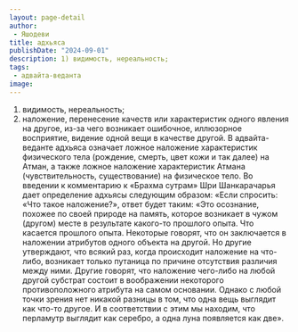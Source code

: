 ```yaml
---
layout: page-detail
author:
 - Яшодеви
title: адхьяса
publishDate: "2024-09-01"
description: 1) видимость, нереальность;
tags:
 - адвайта-веданта
image: 
---
```


1) видимость, нереальность;
2) наложение, перенесение качеств или характеристик одного явления на другое, из-за чего возникает ошибочное, иллюзорное восприятие, видение одной вещи в качестве другой.
В адвайта-веданте адхьяса означает ложное наложение характеристик физического тела (рождение, смерть, цвет кожи и так далее) на Атман, а также ложное наложение характеристик Атмана (чувствительность, существование) на физическое тело.
	Во введении к комментарию к «Брахма сутрам» Шри Шанкарачарья дает определение адхьясы следующим образом: «Если спросить: «Что такое наложение?», ответ будет таким: «Это осознание, похожее по своей природе на память, которое возникает в чужом (другом) месте в результате какого-то прошлого опыта. Что касается прошлого опыта. Некоторые говорят, что он заключается в наложении атрибутов одного объекта на другой. Но другие утверждают, что всякий раз, когда происходит наложение на что-либо, возникает только путаница по причине отсутствия различия между ними. Другие говорят, что наложение чего-либо на любой другой субстрат состоит в воображении некоторого противоположного атрибута на самом основании. Однако с любой точки зрения нет никакой разницы в том, что одна вещь выглядит как что-то другое. И в соответствии с этим мы находим, что перламутр выглядит как серебро, а одна луна появляется как две».

